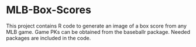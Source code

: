 # MLB-Box-Scores

This project contains R code to generate an image of a box score from any MLB game. Game PKs can be obtained from the baseballr package. Needed packages are included in the code.
